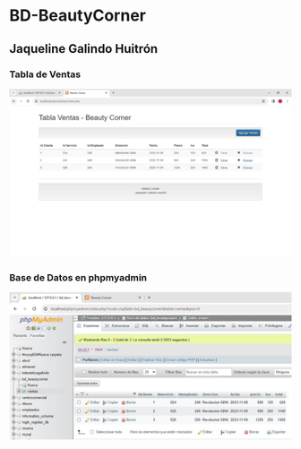 # BD-BeautyCorner

## Jaqueline Galindo Huitrón

### Tabla de Ventas
![TablaDeVentas](https://github.com/JaquelineGalindoHuitron/BD-BeautyCorner/blob/main/TablaVentas.JPG)

### Base de Datos en phpmyadmin
![BadeDeDatos](https://github.com/JaquelineGalindoHuitron/BD-BeautyCorner/blob/main/BDBeautyCorner.JPG)
